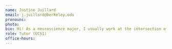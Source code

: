 ```yaml
---
name: Justine Juillard
email: j.juillard@berkeley.edu
pronouns: 
photo: 
bio: Hi! As a neuroscience major, I usually work at the intersection of science, entrepreneurship, innovation, and law. Last year, I co-founded the UC Berkeley chapter of Girls Into VC, and in my free time you’ll find me sketching or painting portraits.
role: Tutor (UCS1)
office-hours:
---
```


